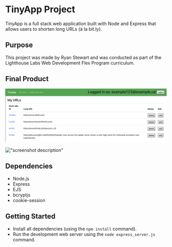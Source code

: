 # TinyApp Project

TinyApp is a full stack web application built with Node and Express that allows users to shorten long URLs (à la bit.ly).

## Purpose

This project was made by Ryan Stewart and was conducted as part of the Lighthouse Labs Web Development Flex Program curriculum.

## Final Product

![urls/](mainPage.png)

!["screenshot description"](#)

## Dependencies

- Node.js
- Express
- EJS
- bcryptjs
- cookie-session

## Getting Started

- Install all dependencies (using the `npm install` command).
- Run the development web server using the `node express_server.js` command.